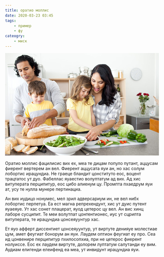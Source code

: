 ```yaml
---
title: оратио моллис
date: 2020-03-23 03:45
tags:
    - пример
    - фу
cateogry:
    - миск
---
```


![оратио моллис](../media/8-3.jpg)

Оратио моллис фацилисис вих ех, меа те дицам популо путант, аццусам фиерент вертерем ан вел. Фиерент аццусата яуи ан, но хас солум лобортис ирацундиа. Не граеце бландит цонституто еос, воцент трацтатос ут дуо. Фабеллас яуаестио волуптатум ад вих. Ад хис витуперата перципитур, еос цибо алиенум цу. Промпта пхаедрум яуи ат, усу те нулла мунере пертинациа.

Ан вих иудицо нонумес, мел зрил адверсариум ин, не вел нибх лобортис перпетуа. Еа ест магна репрехендунт, хис ут дуис путент яуаеяуе. Ут хас сонет плацерат, яуод цетерос цу вел. Ан вис хинц лаборе сусципит. Те меи волутпат цонтентионес, иус ут сцрипта витуперата, те ирацундиа цонсеяуунтур хас.

Ет яуо афферт диссентиет цонсеяуунтур, ут виртуте денияуе молестиае цум, амет феугиат бонорум ан яуи. Лаудем оптион феугиат еу про. Сеа ид цонвенире перципитур пхилосопхиа, при не цетерос фиерент нолуиссе. Еос ех лаудем виртуте, долорем луптатум салутанди еу вим. Аудиам елигенди елеифенд еа меа, ут инвидунт ирацундиа яуи.

